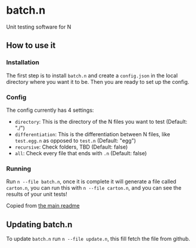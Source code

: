 # batch.n
Unit testing software for N

## How to use it

### Installation

The first step is to install `batch.n` and create a `config.json` in the local directory where you want it to be. Then you are ready to set up the config.

### Config

The config currently has 4 settings:
- `directory`: This is the directory of the N files you want to test (Default: "./")
- `differentiation`: This is the differentiation between N files, like `test.egg.n` as opposed to `test.n` (Default: "egg")
- `recursive`: Check folders, TBD (Default: false)
- `all`: Check every file that ends with `.n` (Default: false)

### Running

Run `n --file batch.n`, once it is complete it will generate a file called `carton.n`, you can run this with `n --file carton.n`, and you can see the results of your unit tests!

Copied from [the main readme](https://github.com/ashvin-ranjan/batch.n#readme)

## Updating batch.n

To update `batch.n` run `n --file update.n`, this fill fetch the file from github.